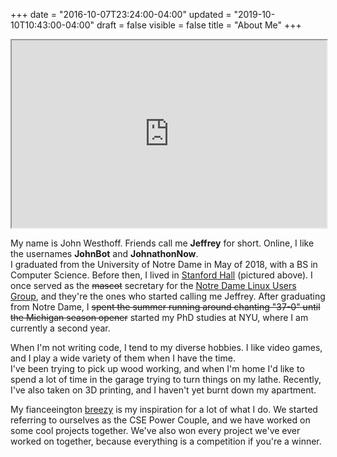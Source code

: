 +++
date = "2016-10-07T23:24:00-04:00"
updated = "2019-10-10T10:43:00-04:00"
draft = false
visible = false
title = "About Me"
+++

<iframe src="https://momento360.com/e/u/1aa6d58f53154bbea3fc10e6f13d5a4d?utm_campaign=embed&utm_source=other&utm_medium=other"
        allowfullscreen="true" width="100%" height="300px"></iframe>

My name is John Westhoff. Friends call me **Jeffrey** for short.
Online, I like the usernames **JohnBot** and **JohnathonNow**.<br>
I graduated from the University of Notre Dame in May of 2018, with a BS in Computer Science. Before then,
I lived in [Stanford Hall](http://www3.nd.edu/~stanford/) (pictured above).
I once served as the <s>mascot</s> secretary for the 
[Notre Dame Linux Users Group](http://ndlug.org/), and they're
the ones who started calling me Jeffrey. After graduating from Notre Dame,
I <s>spent the summer running around chanting "37-0" until the Michigan season opener</s> started
my PhD studies at NYU, where I am currently a second year.

When I'm not writing code, I tend to my diverse hobbies. I like video games,
and I play a wide variety of them when I have the time.  
I've been trying to pick up wood working, and when I'm home I'd like to spend a lot of time in 
the garage trying to turn things on my lathe. Recently, I've also taken on 3D printing, and I
haven't yet burnt down my apartment.

My fianceeington [breezy](http://bashfulbytes.com/)
is my inspiration for a lot of what I do. We started referring to ourselves as
the CSE Power Couple, and we have worked on some cool projects together. We've also won every
project we've ever worked on together, because everything is a competition if you're a winner.
